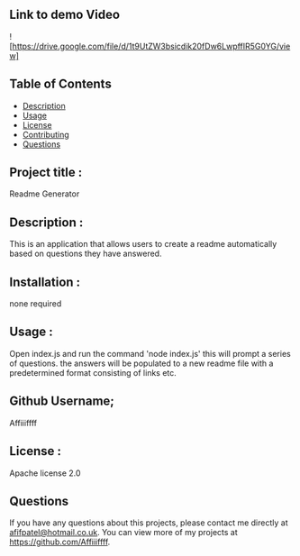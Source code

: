 ## Link to demo Video

![https://drive.google.com/file/d/1t9UtZW3bsicdik20fDw6LwpffIR5G0YG/view]

## Table of Contents

- [Description](#Description)
- [Usage](#Usage)
- [License](#license)
- [Contributing](#Contributing)
- [Questions](#questions)

## Project title :

Readme Generator

## Description :

This is an application that allows users to create a readme automatically based on questions they have answered.

## Installation :

none required

## Usage :

Open index.js and run the command 'node index.js'
this will prompt a series of questions.
the answers will be populated to a new readme file with a predetermined format consisting of links etc.

## Github Username;

Affiiiffff

## License :

Apache license 2.0

## Questions

If you have any questions about this projects, please contact me directly at afifpatel@hotmail.co.uk. You can view more of my projects at https://github.com/Affiiiffff.
